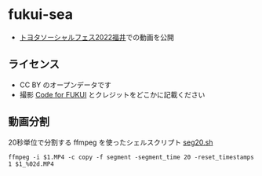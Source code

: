 # fukui-sea
 
- [トヨタソーシャルフェス2022福井](https://toyotafes.jp/projects/463/)での動画を公開

## ライセンス

- CC BY のオープンデータです
- 撮影 [Code for FUKUI](https://code4fukui.github.io/) とクレジットをどこかに記載ください

## 動画分割

20秒単位で分割する ffmpeg を使ったシェルスクリプト [seg20.sh](seg20.sh)
```
ffmpeg -i $1.MP4 -c copy -f segment -segment_time 20 -reset_timestamps 1 $1_%02d.MP4
```
